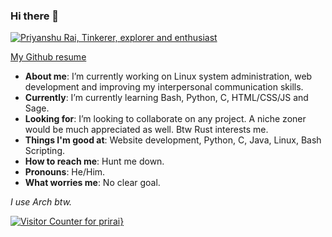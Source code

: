 ### Hi there 👋

[![Priyanshu Rai, Tinkerer, explorer and enthusiast](https://pimp-my-readme.webapp.io/pimp-my-readme/wavy-banner?subtitle=Tinkerer%2C%20explorer%20and%20enthusiast&title=Priyanshu%20Rai)](https://pimp-my-readme.webapp.io)

[My Github resume](https://resume.github.io/?prirai)
- **About me**: I’m currently working on Linux system administration, web development and improving my interpersonal communication skills.
- **Currently**: I’m currently learning Bash, Python, C, HTML/CSS/JS and Sage.
- **Looking for**: I’m looking to collaborate on any project. A niche zoner would be much appreciated as well. Btw Rust interests me.
- **Things I'm good at**: Website development, Python, C, Java, Linux, Bash Scripting.
- **How to reach me**: Hunt me down.
- **Pronouns**: He/Him.
- **What worries me**: No clear goal.

*I use Arch btw.*

[![Visitor Counter for prirai](https://pimp-my-readme.webapp.io/pimp-my-readme/visitor-counter?page=prirai)}](https://pimp-my-readme.webapp.io)
